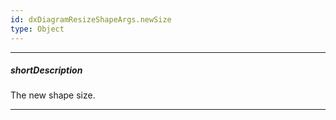 ```yaml
---
id: dxDiagramResizeShapeArgs.newSize
type: Object
---
```

---
##### shortDescription
The new shape size.

---
